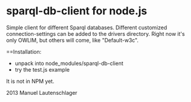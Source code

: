 sparql-db-client for node.js
============================

Simple client for different Sparql databases.
Different customized connection-settings can be added to the drivers directory. 
Right now it's only OWLIM, but others will come, like "Default-w3c".

==Installation:

- unpack into node_modules/sparql-db-client
- try the test.js example


It is not in NPM yet.

2013 Manuel Lautenschlager
